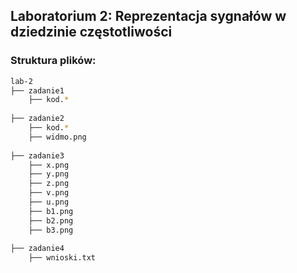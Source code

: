 ## Laboratorium 2: Reprezentacja sygnałów w dziedzinie częstotliwości
### Struktura plików:

```bash
lab-2
├── zadanie1
    ├── kod.*
    
├── zadanie2
    ├── kod.*
    ├── widmo.png
    
├── zadanie3
    ├── x.png 
    ├── y.png  
    ├── z.png  
    ├── v.png  
    ├── u.png 
    ├── b1.png  
    ├── b2.png  
    ├── b3.png  
    
├── zadanie4
    ├── wnioski.txt 
```

